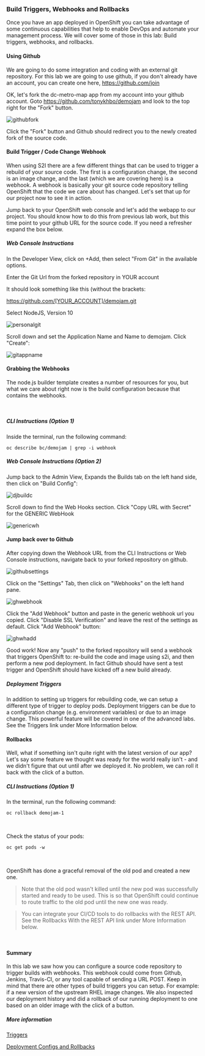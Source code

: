 ### Build Triggers, Webhooks and Rollbacks

Once you have an app deployed in OpenShift you can take advantage of some continuous capabilities that help to enable DevOps and automate your management process. We will cover some of those in this lab: Build triggers, webhooks, and rollbacks.

#### Using Github
We are going to do some integration and coding with an external git repository. For this lab we are going to use github, if you don't already have an account, you can create one here, https://github.com/join

OK, let's fork the dc-metro-map app from my account into your github account. Goto https://github.com/tonykhbo/demojam and look to the top right for the "Fork" button.

![githubfork](images/lab5_workshop_github_fork.png)

Click the "Fork" button and Github should redirect you to the newly created fork of the source code.

#### Build Trigger / Code Change Webhook

When using S2I there are a few different things that can be used to trigger a rebuild of your source code. The first is a configuration change, the second is an image change, and the last (which we are covering here) is a webhook. A webhook is basically your git source code repository telling OpenShift that the code we care about has changed. Let's set that up for our project now to see it in action.

Jump back to your OpenShift web console and let's add the webapp to our project. You should know how to do this from previous lab work, but this time point to your github URL for the source code. If you need a refresher expand the box below.

##### Web Console Instructions

In the Developer View, click on +Add, then select "From Git" in the available options.

Enter the Git Url from the forked repository in YOUR account 

It should look something like this (without the brackets:

https://github.com/[YOUR_ACCOUNT]/demojam.git

Select NodeJS, Version 10

![personalgit](images/lab5_workshop_new_git.png)

Scroll down and set the Application Name and Name to demojam. Click "Create": 

![gitappname](images/lab5_workshop_appname.png)

#### Grabbing the Webhooks
The node.js builder template creates a number of resources for you, but what we care about right now is the build configuration because that contains the webhooks. 

<br>

##### CLI Instructions (Option 1)

Inside the terminal, run the following command: 

```execute
oc describe bc/demojam | grep -i webhook
```

##### Web Console Instructions (Option 2)

Jump back to the Admin View, Expands the Builds tab on the left hand side, then click on "Build Config":

![djbuildc](images/lab5_workshop_demojam-bc.png)

Scroll down to find the Web Hooks section. Click "Copy URL with Secret" for the GENERIC WebHook

![genericwh](images/lab5_workshop_generic_webhook.png)

#### Jump back over to Github

After copying down the Webhook URL from the CLI Instructions or Web Console instructions, navigate back to your forked repository on github. 

![githubsettings](images/lab5_workshop_github_settings.png)

Click on the "Settings" Tab, then click on "Webhooks" on the left hand pane. 

![ghwebhook](images/lab5_workshop_githubwebhooks.png)

Click the "Add Webhook" button and paste in the generic webhook url you copied. Click "Disable SSL Verification" and leave the rest of the settings as default. Click "Add Webhook" button: 

![ghwhadd](images/lab5_workshop_githubwh_add.png)

Good work! Now any "push" to the forked repository will send a webhook that triggers OpenShift to: re-build the code and image using s2i, and then perform a new pod deployment. In fact Github should have sent a test trigger and OpenShift should have kicked off a new build already.

##### Deployment Triggers

In addition to setting up triggers for rebuilding code, we can setup a different type of trigger to deploy pods. Deployment triggers can be due to a configuration change (e.g. environment variables) or due to an image change. This powerful feature will be covered in one of the advanced labs. See the Triggers link under More Information below.

#### Rollbacks

Well, what if something isn't quite right with the latest version of our app? Let's say some feature we thought was ready for the world really isn't - and we didn't figure that out until after we deployed it. No problem, we can roll it back with the click of a button. 

##### CLI Instructions (Option 1)

In the terminal, run the following command:

```execute
oc rollback demojam-1
```

<br>

Check the status of your pods:

```execute
oc get pods -w
```

<br>

OpenShift has done a graceful removal of the old pod and created a new one.

> Note that the old pod wasn't killed until the new pod was successfully started and ready to be used. This is so that OpenShift could continue to route traffic to the old pod until the new one was ready.

>You can integrate your CI/CD tools to do rollbacks with the REST API. See the Rollbacks With the REST API link under More Information below.

<br>

#### Summary

In this lab we saw how you can configure a source code repository to trigger builds with webhooks. This webhook could come from Github, Jenkins, Travis-CI, or any tool capable of sending a URL POST. Keep in mind that there are other types of build triggers you can setup. For example: if a new version of the upstream RHEL image changes. We also inspected our deployment history and did a rollback of our running deployment to one based on an older image with the click of a button.

##### More information

[Triggers](https://docs.openshift.com/container-platform/4.2/builds/triggering-builds-build-hooks.html)

[Deployment Configs and Rollbacks](https://docs.openshift.com/container-platform/4.2/applications/deployments/what-deployments-are.html)


